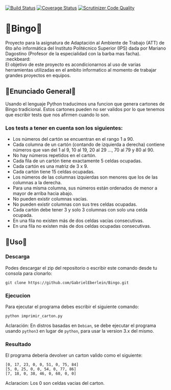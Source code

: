 [![Build Status](https://travis-ci.com/GabrielEberlein/Bingo.svg?branch=master)](https://travis-ci.com/GabrielEberlein/Bingo)
[![Coverage Status](https://coveralls.io/repos/github/GabrielEberlein/Bingo/badge.svg?branch=master)](https://coveralls.io/github/GabrielEberlein/Bingo?branch=master)
[![Scrutinizer Code Quality](https://scrutinizer-ci.com/g/GabrielEberlein/Bingo/badges/quality-score.png?b=master)](https://scrutinizer-ci.com/g/GabrielEberlein/Bingo/?branch=master)
# :fish_cake:Bingo:fish_cake:
Proyecto para la asignatura de Adaptación al Ambiente de Trabajo (ATT) de 6to año informática del Instituto Politécnico Superior (IPS) dada por Mariano Dagostino (Profesor de la especialidad con la barba mas facha). :neckbeard:<br>
El objetivo de este proyecto es acondicionarnos al uso de varias herramientas utilizadas en el ambito informatico al momento de trabajar grandes proyectos en equipos. 

## :hibiscus:Enunciado General:hibiscus:
Usando el lenguaje Python traducimos una funcion que genera cartones de Bingo tradicional. Estos cartones pueden no ser validos por lo que tenemos que escribir tests que nos afirmen cuando lo son.
### Los tests a tener en cuenta son los siguientes:
  - Los números del cartón se encuentran en el rango 1 a 90.
  - Cada columna de un cartón (contando de izquierda a derecha) contiene números que van del 1 al 9, 10 al 19, 20 al 29 ..., 70 al 79 y 80 al 90.
  - No hay números repetidos en el cartón.
  - Cada fila de un cartón tiene exactamente 5 celdas ocupadas.
  - Cada cartón es una matriz de 3 x 9.
  - Cada cartón tiene 15 celdas ocupadas.
  - Los números de las columnas izquierdas son menores que los de las columnas a la derecha.
  - Para una misma columna, sus números están ordenados de menor a mayor de arriba hacia abajo.
  - No pueden existir columnas vacías.
  - No pueden existir columnas con sus tres celdas ocupadas.
  - Cada cartón debe tener 3 y solo 3 columnas con solo una celda ocupada.
  - En una fila no existen más de dos celdas vacías consecutivas.
  - En una fila no existen más de dos celdas ocupadas consecutivas.

## :white_flower:Uso:white_flower:
### Descarga
Podes descargar el zip del repositorio o escribir este comando desde tu consola para clonarlo:
```
git clone https://github.com/GabrielEberlein/Bingo.git
```
### Ejecucion
Para ejecutar el programa debes escribir el siguiente comando:
```
python imprimir_carton.py
```
Aclaración: En distros basadas en `Debian`, se debe ejecutar el programa usando `python3` en lugar de `python`, para usar la version 3.x del mismo.
### Resultado
El programa deberia devolver un carton valido como el siguiente:
```
[0, 17, 23, 0, 0, 51, 0, 75, 84]
[5, 0, 25, 0, 0, 54, 0, 77, 86]
[7, 18, 0, 38, 46, 0, 60, 0, 0]
```
Aclaracion: Los 0 son celdas vacias del carton.



